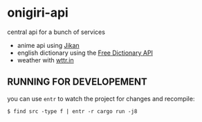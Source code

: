 
# onigiri-api

central api for a bunch of services

- anime api using  [Jikan](https://jikan.moe/)
- english dictionary using the [Free Dictionary API](https://dictionaryapi.dev/)
- weather with [wttr.in](https://wttr.in)

## RUNNING FOR DEVELOPEMENT

you can use `entr` to watch the project for changes and recompile:
```
$ find src -type f | entr -r cargo run -j8
```
